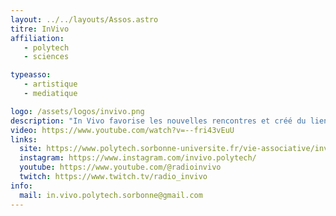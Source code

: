 ```yaml
---
layout: ../../layouts/Assos.astro
titre: InVivo
affiliation: 
   - polytech
   - sciences

typeasso: 
   - artistique
   - mediatique

logo: /assets/logos/invivo.png
description: "In Vivo favorise les nouvelles rencontres et créé du lien, en vous proposant des événements musicaux et audiovisuels."
video: https://www.youtube.com/watch?v=--fri43vEuU
links:
  site: https://www.polytech.sorbonne-universite.fr/vie-associative/invivo
  instagram: https://www.instagram.com/invivo.polytech/
  youtube: https://www.youtube.com/@radioinvivo
  twitch: https://www.twitch.tv/radio_invivo
info:
  mail: in.vivo.polytech.sorbonne@gmail.com
---
```

